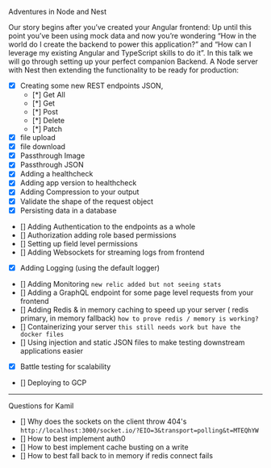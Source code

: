 Adventures in Node and Nest

Our story begins after you’ve created your Angular frontend: Up until this point you’ve been using mock data and now you’re wondering “How in the world do I create the backend to power this application?” and “How can I leverage my existing Angular and TypeScript skills to do it”.  In this talk we will go through setting up your perfect companion Backend. A Node server with Nest then extending the functionality to be ready for production:

- [x] Creating some new REST endpoints JSON, 
    - [*] Get All
    - [*] Get
    - [*] Post
    - [*] Delete
    - [*] Patch
- [x] file upload 
- [x] file download
- [x] Passthrough Image
- [x] Passthrough JSON
- [x] Adding a healthcheck
- [x] Adding app version to healthcheck
- [x] Adding Compression to your output
- [x] Validate the shape of the request object
- [x] Persisting data in a database
- [] Adding Authentication to the endpoints as a whole
- [] Authorization adding role based permissions
- [] Setting up field level permissions
- [] Adding Websockets for streaming logs from frontend
- [x] Adding Logging (using the default logger)
- [] Adding Monitoring `new relic added but not seeing stats`
- [] Adding a GraphQL endpoint for some page level requests from your frontend
- [] Adding Redis & in memory caching to speed up your server ( redis primary, in memory fallback) `how to prove redis / memory is working?`
- [] Containerizing your server `this still needs work but have the docker files`
- [] Using injection and static JSON files to make testing downstream applications easier
- [x] Battle testing for scalability
- [] Deploying to GCP


-----

Questions for Kamil
- [] Why does the sockets on the client throw 404's `http://localhost:3000/socket.io/?EIO=3&transport=polling&t=MTEQhYW `
- [] How to best implement auth0
- [] How to best implement cache busting on a write
- [] How to best fall back to in memory if redis connect fails